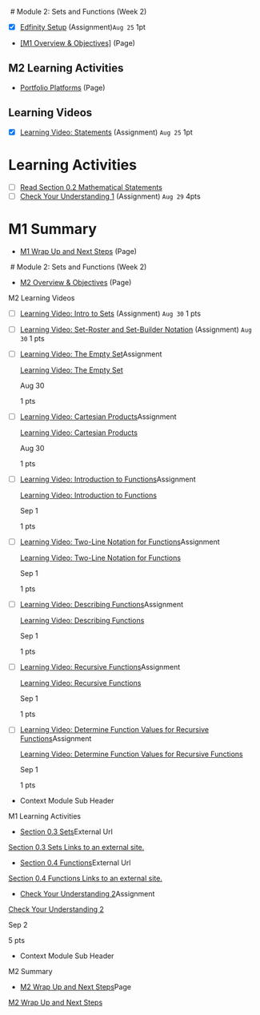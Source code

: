  # Module 2: Sets and Functions (Week 2)
- [x] [Edfinity Setup](https://csusb.instructure.com/courses/15759/modules/items/1037392) (Assignment)`Aug 25` 1pt
- [[M1 Overview & Objectives]](https://csusb.instructure.com/courses/15759/modules/items/1037400) (Page)

## M2 Learning Activities
- [Portfolio Platforms](https://csusb.instructure.com/courses/15759/modules/items/1037403 "Portfolio Platforms") (Page)

## Learning Videos
- [x] [Learning Video: Statements](https://csusb.instructure.com/courses/15759/modules/items/1037405) (Assignment) `Aug 25` 1pt


# Learning Activities
- [ ] [Read Section 0.2 Mathematical Statements](http://discrete.openmathbooks.org/dmoi3/sec_intro-statements.html "Read Section 0.2 Mathematical Statements")
- [ ] [Check Your Understanding 1](https://csusb.instructure.com/courses/15759/modules/items/1037408) (Assignment) `Aug 29` 4pts

# M1 Summary
- [M1 Wrap Up and Next Steps](https://csusb.instructure.com/courses/15759/modules/items/1037411 "M1 Wrap Up and Next Steps") (Page)



 # Module 2: Sets and Functions (Week 2)

-   [M2 Overview & Objectives](https://csusb.instructure.com/courses/15759/modules/items/1037412) (Page)

M2 Learning Videos

- [ ] [Learning Video: Intro to Sets](https://csusb.instructure.com/courses/15759/modules/items/1037415) (Assignment) `Aug 30` 1 pts
   
- [ ] [Learning Video: Set-Roster and Set-Builder Notation](https://csusb.instructure.com/courses/15759/modules/items/1037416) (Assignment) `Aug 30` 1 pts
   
- [ ] [Learning Video: The Empty Set](https://csusb.instructure.com/courses/15759/modules/items/1037417)Assignment
   
   [Learning Video: The Empty Set](https://csusb.instructure.com/courses/15759/modules/items/1037417 "Learning Video: The Empty Set")
   
   Aug 30
   
   1 pts
   
- [ ] [Learning Video: Cartesian Products](https://csusb.instructure.com/courses/15759/modules/items/1037418)Assignment
   
   [Learning Video: Cartesian Products](https://csusb.instructure.com/courses/15759/modules/items/1037418 "Learning Video: Cartesian Products")
   
   Aug 30
   
   1 pts
   
- [ ] [Learning Video: Introduction to Functions](https://csusb.instructure.com/courses/15759/modules/items/1108681)Assignment
   
   [Learning Video: Introduction to Functions](https://csusb.instructure.com/courses/15759/modules/items/1108681 "Learning Video: Introduction to Functions")
   
   Sep 1
   
   1 pts
   
- [ ] [Learning Video: Two-Line Notation for Functions](https://csusb.instructure.com/courses/15759/modules/items/1108682)Assignment 

   [Learning Video: Two-Line Notation for Functions](https://csusb.instructure.com/courses/15759/modules/items/1108682 "Learning Video: Two-Line Notation for Functions")
   
   Sep 1
   
   1 pts
   
- [ ] [Learning Video: Describing Functions](https://csusb.instructure.com/courses/15759/modules/items/1108678)Assignment
   
   [Learning Video: Describing Functions](https://csusb.instructure.com/courses/15759/modules/items/1108678 "Learning Video: Describing Functions")
   
   Sep 1
   
   1 pts
   
- [ ] [Learning Video: Recursive Functions](https://csusb.instructure.com/courses/15759/modules/items/1108680)Assignment
   
   [Learning Video: Recursive Functions](https://csusb.instructure.com/courses/15759/modules/items/1108680 "Learning Video: Recursive Functions")
   
   Sep 1
   
   1 pts
   
- [ ] [Learning Video: Determine Function Values for Recursive Functions](https://csusb.instructure.com/courses/15759/modules/items/1108679)Assignment
   
   [Learning Video: Determine Function Values for Recursive Functions](https://csusb.instructure.com/courses/15759/modules/items/1108679 "Learning Video: Determine Function Values for Recursive Functions")
   
   Sep 1
   
   1 pts
   
-   Context Module Sub Header
   
   M1 Learning Activities
   
-   [Section 0.3 Sets](https://csusb.instructure.com/courses/15759/modules/items/1037420)External Url
   
   [Section 0.3 Sets Links to an external site.](http://discrete.openmathbooks.org/dmoi3/sec_intro-sets.html "Section 0.3 Sets")
   
-   [Section 0.4 Functions](https://csusb.instructure.com/courses/15759/modules/items/1037433)External Url
   
   [Section 0.4 Functions Links to an external site.](http://discrete.openmathbooks.org/dmoi3/sec_intro-functions.html "Section 0.4 Functions")
   
-   [Check Your Understanding 2](https://csusb.instructure.com/courses/15759/modules/items/1108691)Assignment
   
   [Check Your Understanding 2](https://csusb.instructure.com/courses/15759/modules/items/1108691 "Check Your Understanding 2")
   
   Sep 2
   
   5 pts
   
-   Context Module Sub Header
   
   M2 Summary
   
-   [M2 Wrap Up and Next Steps](https://csusb.instructure.com/courses/15759/modules/items/1037424)Page
   
   [M2 Wrap Up and Next Steps](https://csusb.instructure.com/courses/15759/modules/items/1037424 "M2 Wrap Up and Next Steps")